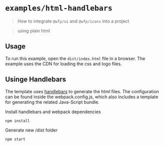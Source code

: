 
# `examples/html-handlebars`

  
> How to integrate `@wfp/ui` and `@wfp/icons` into a project

> using plain html

  

## Usage

  

To run this example, open the `dist/index.html` file in a browser. The example uses the CDN for loading the css and logo files.

  

## Usinge Handlebars

  

The template uses [handlebars](http://handlebarsjs.com) to generate the html files. The configuration can be found inside the webpack.config.js, which also includes a template for generating the related Java-Script bundle.

Install handlebars and webpack dependencies

    npm install 

Generate new /dist folder

    npm start
